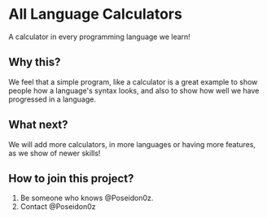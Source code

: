 # All Language Calculators
A calculator in every programming language we learn!

## Why this?
We feel that a simple program, like a calculator is a great example to show people how a language's syntax looks, and also to show how well we have progressed in a language.

## What next?
We will add more calculators, in more languages or having more features, as we show of newer skills!

## How to join this project?
1. Be someone who knows @Poseidon0z.
1. Contact @Poseidon0z
